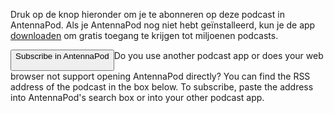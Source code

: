 Druk op de knop hieronder om je te abonneren op deze podcast in AntennaPod. Als je AntennaPod nog niet hebt geïnstalleerd, kun je de app [downloaden](/download) om gratis toegang te krijgen tot miljoenen podcasts.


<button id="subscribeButton" class="btn btn-primary">
Subscribe in AntennaPod

</button>Do you use another podcast app or does your web browser not support opening AntennaPod directly? You can find the RSS address of the podcast in the box below. To subscribe, paste the address into AntennaPod's search box or into your other podcast app.
